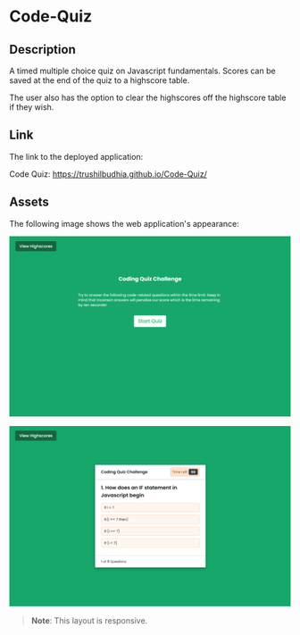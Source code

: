 # Code-Quiz

## Description

A timed multiple choice quiz on Javascript fundamentals. Scores can be saved at the end of the quiz to a highscore table.

The user also has the option to clear the highscores off the highscore table if they wish.

## Link

The link to the deployed application:

Code Quiz: https://trushilbudhia.github.io/Code-Quiz/

## Assets

The following image shows the web application's appearance:

![The timed multiple choice code quiz on Javascript fundamentals. Click to the 'Start' button begin the quiz.](./assets/images/Code-Quiz-Preview-img1.png)

![Once the quiz has started, the user is displayed the quiz question and possible answers.](./assets/images/Code-Quiz-Preview-img2.png)

> **Note**: This layout is responsive.
